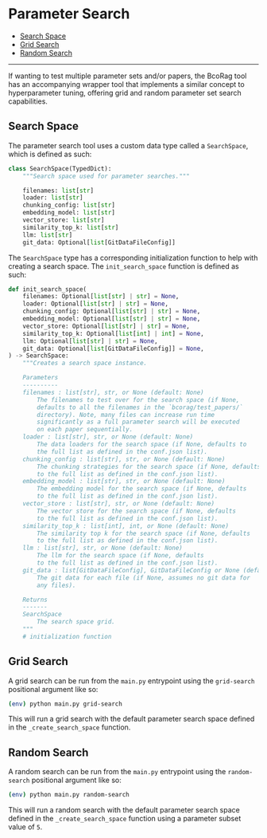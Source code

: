 # Parameter Search

- [Search Space](#search-space)
- [Grid Search](#grid-search)
- [Random Search](#random-search)

---

If wanting to test multiple parameter sets and/or papers, the BcoRag tool has an accompanying wrapper tool that implements a similar concept to hyperparameter tuning, offering grid and random parameter set search capabilities.

## Search Space

The parameter search tool uses a custom data type called a `SearchSpace`, which is defined as such:

```python
class SearchSpace(TypedDict):
    """Search space used for parameter searches."""

    filenames: list[str]
    loader: list[str]
    chunking_config: list[str]
    embedding_model: list[str]
    vector_store: list[str]
    similarity_top_k: list[str]
    llm: list[str]
    git_data: Optional[list[GitDataFileConfig]]
```

The `SearchSpace` type has a corresponding initialization function to help with creating a search space. The `init_search_space` function is defined as such:

```py
def init_search_space(
    filenames: Optional[list[str] | str] = None,
    loader: Optional[list[str] | str] = None,
    chunking_config: Optional[list[str] | str] = None,
    embedding_model: Optional[list[str] | str] = None,
    vector_store: Optional[list[str] | str] = None,
    similarity_top_k: Optional[list[int] | int] = None,
    llm: Optional[list[str] | str] = None,
    git_data: Optional[list[GitDataFileConfig]] = None,
) -> SearchSpace:
    """Creates a search space instance.

    Parameters
    ----------
    filenames : list[str], str, or None (default: None)
        The filenames to test over for the search space (if None,
        defaults to all the filenames in the `bcorag/test_papers/`
        directory). Note, many files can increase run time
        significantly as a full parameter search will be executed
        on each paper sequentially.
    loader : list[str], str, or None (default: None)
        The data loaders for the search space (if None, defaults to
        the full list as defined in the conf.json list).
    chunking_config : list[str], str, or None (default: None)
        The chunking strategies for the search space (if None, defaults
        to the full list as defined in the conf.json list).
    embedding_model : list[str], str, or None (default: None)
        The embedding model for the search space (if None, defaults
        to the full list as defined in the conf.json list).
    vector_store : list[str], str, or None (default: None)
        The vector store for the search space (if None, defaults
        to the full list as defined in the conf.json list).
    similarity_top_k : list[int], int, or None (default: None)
        The similarity top k for the search space (if None, defaults
        to the full list as defined in the conf.json list).
    llm : list[str], str, or None (default: None)
        The llm for the search space (if None, defaults
        to the full list as defined in the conf.json list).
    git_data : list[GitDataFileConfig], GitDataFileConfig or None (default: None)
        The git data for each file (if None, assumes no git data for
        any files).

    Returns
    -------
    SearchSpace
        The search space grid.
    """
    # initialization function
```

## Grid Search

A grid search can be run from the `main.py` entrypoint using the `grid-search` positional argument like so: 

```bash
(env) python main.py grid-search
```

This will run a grid search with the default parameter search space defined in the `_create_search_space` function.

## Random Search

A random search can be run from the `main.py` entrypoint using the `random-search` positional argument like so:

```bash
(env) python main.py random-search
```

This will run a random search with the default parameter search space defined in the `_create_search_space` function using a parameter subset value of `5`.
